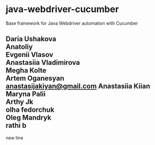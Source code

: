 # java-webdriver-cucumber

Base framework for Java Webdriver automation with Cucumber

Daria Ushakova \
Anatoliy \
Evgenii Vlasov \
Anastasiia Vladimirova \
Megha Kolte \
Artem Oganesyan \
anastasijakiyan@gmail.com
Anastasiia Kiian \
Maryna Palii \
Arthy Jk \
olha fedorchuk \
Oleg Mandryk \
rathi b
---------
new line